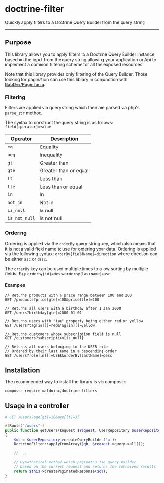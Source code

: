 # doctrine-filter

Quickly apply filters to a Doctrine Query Builder from the query string

---

## Purpose

This library allows you to apply filters to a Doctrine Query Builder instance based on the input from the query string
allowing your application or Api to implement a common filtering scheme for all the exposed resources.

Note that this library provides only filtering of the Query Builder. 
Those looking for pagination can use this library in conjunction with [BabDev/Pagerfanta](https://github.com/BabDev/Pagerfanta).

### Filtering

Filters are applied via query string which then are parsed via php's `parse_str` method.

The syntax to construct the query string is as follows: `field[operator]=value`

| Operator | Description
| --------------- | --------------------- |
| `eq`            | Equality              |
| `neq`           | Inequality            |
| `gt`            | Greater than          |
| `gte`           | Greater than or equal |
| `lt`            | Less than             |
| `lte`           | Less than or equal    |
| `in`            | In                    |
| `not_in`        | Not in                |
| `is_null`       | Is null               |
| `is_not_null`   | Is not null           |


### Ordering

Ordering is applied via the `orderBy` query string key, which also means that it is not a valid field name to use 
for ordering your data. Ordering is applied via the following syntax: `orderBy[fieldName]=direction` where direction
can be either `asc` or `desc`. 

The `orderBy` key can be used multiple times to allow sorting by multiple fields.
E.g: `orderBy[id]=desc&orderBy[lastName]=asc`

#### Examples

```http request
// Returns products with a price range between 100 and 200
GET /products?price[gte]=100&price[lte]=200

// Returns all users with a birthday after 1 Jan 2000
GET /users?birthday[gte]=2000-01-01

// Returns users with "tag" property being either red or yellow
GET /users?tag[in][]=red&tag[in][]=yellow

// Returns customers whose subscription field is null
GET /customers?subscription[is_null]

// Returns all users belonging to the USER role
// Ordered by their last name in a descending order
GET /users?role[in][]=USER&orderBy[lastName]=desc
``` 

## Installation

The recommended way to install the library is via composer:

```
composer require maldoinc/doctrine-filters
```

## Usage in a controller

```php
# GET /users?age[gt]=18&age[lt]=35

#[Route("/users")]
public function getUsers(Request $request, UserRepository $userRepository)
{
    $qb = $userRepository->createQueryBuilder('u');
    DoctrineFilter::applyFromArray($qb, $request->query->all());
    
    // ...
    
    // Hypothetical method which paginates the query builder 
    // based on the current request and returns the retreived results
    return $this->createPaginatedResponse($qb);
}
```

